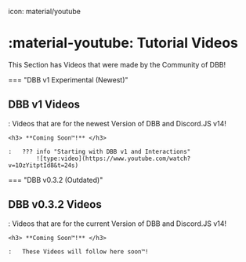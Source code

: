 icon: material/youtube

# :material-youtube: Tutorial Videos

This Section has Videos that were made by the Community of DBB!

=== "DBB v1 Experimental (Newest)"
    <h2> DBB v1 Videos </h2>
    :   Videos that are for the newest Version of DBB and Discord.JS v14!

    <h3> **Coming Soon™!** </h3>
    
    :   ??? info "Starting with DBB v1 and Interactions"
            ![type:video](https://www.youtube.com/watch?v=1OzYitptId8&t=24s)

=== "DBB v0.3.2 (Outdated)"
    <h2> DBB v0.3.2 Videos </h2>
    :   Videos that are for the current Version of DBB and Discord.JS v14!

    <h3> **Coming Soon™!** </h3>

    :   These Videos will follow here soon™!

